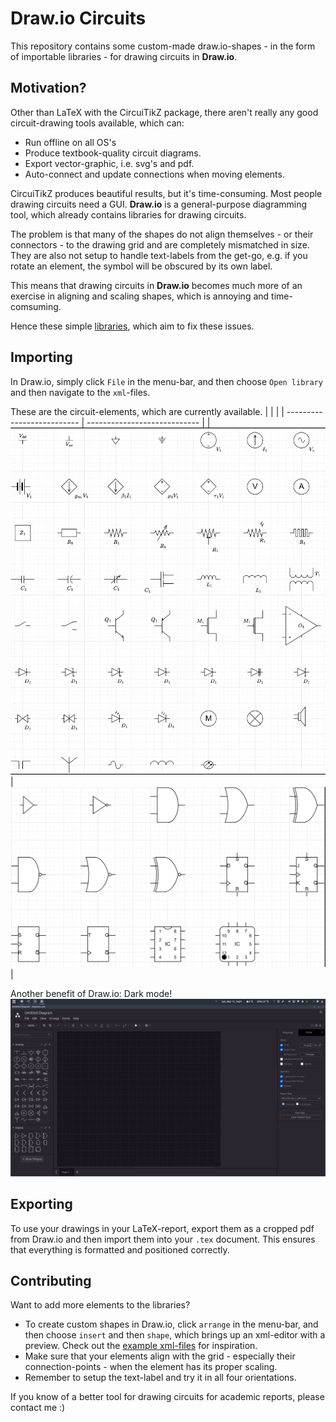 # Draw.io Circuits
This repository contains some custom-made draw.io-shapes - in the form of importable libraries - for drawing circuits in **Draw.io**.

## Motivation?
Other than LaTeX with the CircuiTikZ package, there aren't really any good circuit-drawing tools available, which can:

- Run offline on all OS's
- Produce textbook-quality circuit diagrams.
- Export vector-graphic, i.e. svg's and pdf.
- Auto-connect and update connections when moving elements.

CircuiTikZ produces beautiful results, but it's time-consuming. Most people drawing circuits need a GUI. **Draw.io** is a general-purpose diagramming tool, which already contains libraries for drawing circuits.

The problem is that many of the shapes do not align themselves - or their connectors - to the drawing grid and are completely mismatched in size. They are also not setup to handle text-labels from the get-go, e.g. if you rotate an element, the symbol will be obscured by its own label.

This means that drawing circuits in **Draw.io** becomes much more of an exercise in aligning and scaling shapes, which is annoying and time-comsuming.

Hence these simple [libraries](/libraries/), which aim to fix these issues.

## Importing
In Draw.io, simply click `File` in the menu-bar, and then choose `Open library` and then navigate to the `xml`-files.

These are the circuit-elements, which are currently available.
|                            |                              |
| -------------------------- | ---------------------------- |
| ![analog](meta/analog.png) | ![digital](meta/digital.png) |

Another benefit of Draw.io: Dark mode!
![screenshot](meta/screenshot.png)

## Exporting
To use your drawings in your LaTeX-report, export them as a cropped pdf from Draw.io and then import them into your `.tex` document. This ensures that everything is formatted and positioned correctly.

## Contributing
Want to add more elements to the libraries?
- To create custom shapes in Draw.io, click `arrange` in the menu-bar, and then choose `insert` and then `shape`, which brings up an xml-editor with a preview. Check out the [example xml-files](elements/) for inspiration.
- Make sure that your elements align with the grid - especially their connection-points - when the element has its proper scaling.
- Remember to setup the text-label and try it in all four orientations.

If you know of a better tool for drawing circuits for academic reports, please contact me :)
